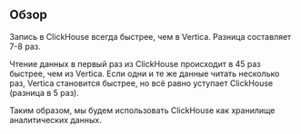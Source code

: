 ## Обзор
Запись в ClickHouse всегда быстрее, чем в Vertica. Разница составляет 7-8 раз.

Чтение данных в первый раз из ClickHouse происходит в 45 раз быстрее, чем из Vertica. Если одни и те же данные читать несколько раз, Vertica становится быстрее, но всё равно уступает ClickHouse (разница в 5 раз).

Таким образом, мы будем использовать ClickHouse как хранилище аналитических данных.